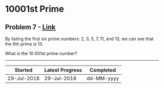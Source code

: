 # 10001st Prime

## Problem 7 - [Link](https://projecteuler.net/problem=7)

By listing the first six prime numbers: 2, 3, 5, 7, 11, and 13, we can see that the 6th prime is 13.

What is the 10 001st prime number?

---

| Started     | Latest Progress | Completed  |
| ----------- | --------------- | ---------- |
| 29-Jul-2018 | 29-Jul-2018     | dd-MM-yyyy |
